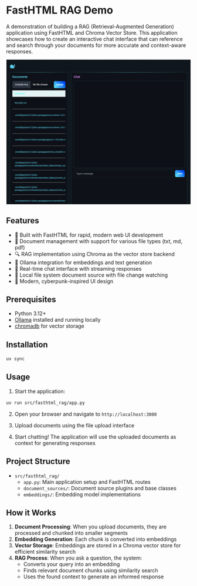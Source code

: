 # FastHTML RAG Demo

A demonstration of building a RAG (Retrieval-Augmented Generation) application using FastHTML and Chroma Vector Store. This application showcases how to create an interactive chat interface that can reference and search through your documents for more accurate and context-aware responses.

![screenshot](https://github.com/grahamannett/fasthtml-rag/blob/main/docs/app.png?raw=true)

## Features

- 🚀 Built with FastHTML for rapid, modern web UI development
- 📝 Document management with support for various file types (txt, md, pdf)
- 🔍 RAG implementation using Chroma as the vector store backend
- 🤖 Ollama integration for embeddings and text generation
- 🔄 Real-time chat interface with streaming responses
- 📁 Local file system document source with file change watching
- 🎨 Modern, cyberpunk-inspired UI design

## Prerequisites

- Python 3.12+
- [Ollama](https://ollama.ai) installed and running locally
- [chromadb](https://github.com/chroma-core/chroma) for vector storage

## Installation

```bash
uv sync
```

## Usage

1. Start the application:

```bash
uv run src/fasthtml_rag/app.py
```

2. Open your browser and navigate to `http://localhost:3000`

3. Upload documents using the file upload interface

4. Start chatting! The application will use the uploaded documents as context for generating responses

## Project Structure

- `src/fasthtml_rag/`
  - `app.py`: Main application setup and FastHTML routes
  - `document_sources/`: Document source plugins and base classes
  - `embeddings/`: Embedding model implementations

## How it Works

1. **Document Processing**: When you upload documents, they are processed and chunked into smaller segments
2. **Embedding Generation**: Each chunk is converted into embeddings
3. **Vector Storage**: Embeddings are stored in a Chroma vector store for efficient similarity search
4. **RAG Process**: When you ask a question, the system:
   - Converts your query into an embedding
   - Finds relevant document chunks using similarity search
   - Uses the found context to generate an informed response
